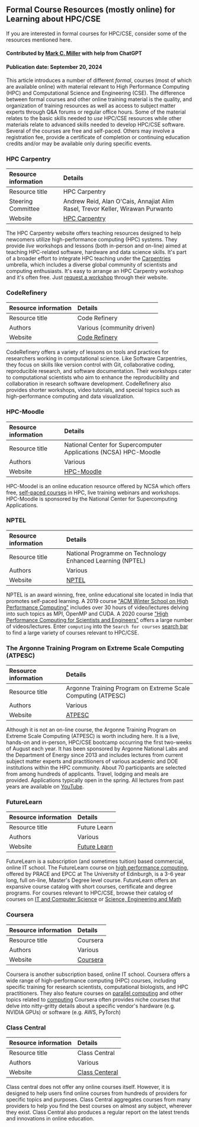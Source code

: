 ## Formal Course Resources (mostly online) for Learning about HPC/CSE

<!--- deck text start --->
If you are interested in formal courses for HPC/CSE, consider some of the resources mentioned here.
<!--- deck text end --->

#### Contributed by [Mark C. Miller](https://github.com/markcmiller86) with help from ChatGPT
#### Publication date: September 20, 2024

This article introduces a number of different *formal*, courses (most of which are available online) with material relevant to High Performance Computing (HPC) and Computational Science and Engineering (CSE).
The difference between formal courses and other online training material is the quality, and organization of training resources as well as access to subject matter experts through Q&A forums or regular office hours.
Some of the material relates to the basic skills needed to *use* HPC/CSE resources while other materials relate to advanced skills needed to develop HPC/CSE software.
Several of the courses are free and self-paced.
Others may involve a registration fee, provide a certificate of completion or continuing education credits and/or may be available only during specific events.

### HPC Carpentry

Resource information | Details
:--- | :---
Resource title | HPC Carpentry
Steering Committee | Andrew Reid, Alan O'Cais, Annajiat Alim Rasel, Trevor Keller, Wirawan Purwanto
Website | [HPC Carpentry](http://www.hpc-carpentry.org)

The HPC Carpentry website offers teaching resources designed to help newcomers utilize high-performance computing (HPC) systems.
They provide *live* workshops and lessons (both in-person and on-line) aimed at teaching HPC-related software, hardware and data science skills.
It's part of a broader effort to integrate HPC teaching under the [Carpentries](https://software-carpentry.org) umbrella, which includes a diverse global community of scientists and computing enthusiasts.
It's easy to arrange an HPC Carpentry workshop and it's often free.
Just [request a workshop](https://www.hpc-carpentry.org/request-workshop/) through their website.

### CodeRefinery

Resource information | Details
:--- | :---
Resource title | Code Refinery
Authors | Various (community driven)
Website | [Code Refinery](https://coderefinery.org)

CodeRefinery offers a variety of lessons on tools and practices for researchers working in computational science.
Like Software Carpentries, they focus on skills like version control with Git, collaborative coding, reproducible research, and software documentation.
Their workshops cater to computational scientists who aim to enhance the reproducibility and collaboration in research software development.
CodeRefinery also provides shorter workshops, video tutorials, and special topics such as high-performance computing and data visualization.

### HPC-Moodle

Resource information | Details
:--- | :---
Resource title | National Center for Supercomputer Applications (NCSA) HPC-Moodle
Authors | Various
Website | [HPC-Moodle](https://www.hpc-training.org/moodle/)

HPC-Moodel is an online education resource offered by NCSA which offers free, [self-paced courses](https://www.hpc-training.org/moodle/course/index.php?categoryid=11) in HPC, live training webinars and workshops.
HPC-Moodle is sponsored by the National Center for Supercomputing Applications.

### NPTEL

Resource information | Details
:--- | :---
Resource title | National Programme on Technology Enhanced Learning (NPTEL)
Authors | Various
Website | [NPTEL](https://nptel.ac.in)

NPTEL is an award winning, free, online educational site located in India that promotes self-paced learning.
A 2019 course ["ACM Winter School on High Performance Computing"](https://nptel.ac.in/courses/128106014) includes over 30 hours of video/lectures delving into such topics as MPI, OpenMP and CUDA.
A 2020 course ["High Performance Computing for Scientists and Engineers"](https://archive.nptel.ac.in/courses/112/105/112105293/) offers a large number of videos/lectures.
Enter `computing` into the `Search for courses` [search bar](https://nptel.ac.in/courses) to find a large variety of courses relevant to HPC/CSE.

### The Argonne Training Program on Extreme Scale Computing (ATPESC)

Resource information | Details
:--- | :---
Resource title | Argonne Training Program on Extreme Scale Computing (ATPESC)
Authors | Various
Website | [ATPESC](https://extremecomputingtraining.anl.gov)

Although it is not an on-line course, the Argonne Training Program on Extreme Scale Computing (ATPESC) is worth including here.
It is a live, hands-on and in-person, HPC/CSE bootcamp occurring the first two-weeks of August each year.
It has been sponsored by Argonne National Labs and the Department of Energy since 2013 and includes lectures from current subject matter experts and practitioners of various academic and DOE institutions within the HPC community.
About 70 participants are selected from among hundreds of applicants.
Travel, lodging and meals are provided.
Applications typically open in the spring.
All lectures from past years are available on [YouTube](https://www.youtube.com/results?search_query=atpesc).

### FutureLearn

Resource information | Details
:--- | :---
Resource title | Future Learn
Authors | Various
Website | [Future Learn](https://www.futurelearn.com)

FutureLearn is a subscription (and sometimes tuition) based commercial, online IT school.
The FutureLearn course on [high performance computing](https://www.futurelearn.com/degree/the-university-of-edinburgh-high-performance-computing), offered by PRACE and EPCC at The University of Edinburgh, is a 3-6 year long, full on-line, Master's Degree level course.
FutureLearn offers an expansive course catalog with short courses, certificate and degree programs.
For courses relevant to HPC/CSE, browse their catalog of courses on [IT and Computer Science](https://www.futurelearn.com/subjects/it-and-computer-science-courses) or [Science, Engineering and Math](https://www.futurelearn.com/subjects/science-engineering-and-maths-courses)

### Coursera

Resource information | Details
:--- | :---
Resource title | Coursera
Authors | Various
Website | [Coursera](https://www.coursera.org)

Coursera is another subscription based, online IT school.
Coursera offers a wide range of high-performance computing (HPC) courses, including specific training for research scientists, computational biologists, and HPC practitioners.
They also feature courses on [parallel computing](https://www.coursera.org/learn/scala-parallel-programming) and other topics related to [computing](https://www.coursera.org/search?query=computational)
Coursera often provides niche courses that delve into nitty-gritty details about a specific vendor's hardware (e.g. NVIDIA GPUs) or software (e.g. AWS, PyTorch)

### Class Central

Resource information | Details
:--- | :---
Resource title | Class Central
Authors | Various
Website | [Class Centeral](https://www.classcentral.com)

Class central does not offer any online courses itself.
However, it is designed to help users find online courses from hundreds of providers for specific topics and purposes.
Class Central aggregates courses from many providers to help you find the best courses on almost any subject, wherever they exist.
Class Central also produces a regular report on the latest trends and innovations in online education.

<!---
Publish: yes
Pinned: no
Topics: online learning
--->
